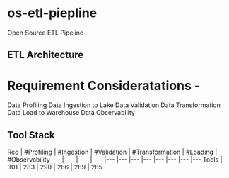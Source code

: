 # os-etl-piepline
Open Source ETL Pipeline

## ETL Architecture

# Requirement Consideratations -
Data Profiling
Data Ingestion to Lake
Data Validation
Data Transformation
Data Load to Warehouse
Data Observability

## Tool Stack
Req | #Profiling | #Ingestion | #Validation | #Transformation | #Loading | #Observability
--- | --- | --- | --- |--- |--- |--- |--- |--- |--- |--- |---
Tools | 301 | 283 | 290 | 286 | 289 | 285 
